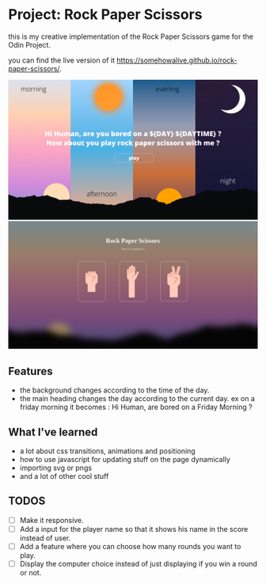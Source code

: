 # Project: Rock Paper Scissors

this is my creative implementation of the Rock Paper Scissors game for the Odin Project.

you can find the live version of it https://somehowalive.github.io/rock-paper-scissors/.

![screenshot showing the website](./assets/screen1.jpg)
![screenshot showing the game ui](./assets/screen2.png)

## Features

-   the background changes according to the time of the day.
-   the main heading changes the day according to the current day. ex on a friday morning it becomes :
    Hi Human, are bored on a Friday Morning ?

## What I've learned

-   a lot about css transitions, animations and positioning
-   how to use javascript for updating stuff on the page dynamically
-   importing svg or pngs
-   and a lot of other cool stuff

## TODOS

-   [ ] Make it responsive.
-   [ ] Add a input for the player name so that it shows his name in the score instead of user.
-   [ ] Add a feature where you can choose how many rounds you want to play.
-   [ ] Display the computer choice instead of just displaying if you win a round or not.
